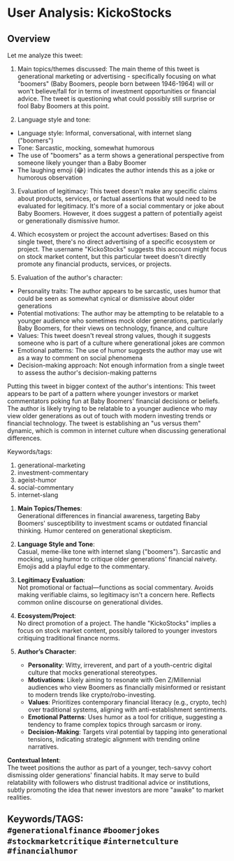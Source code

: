 # User Analysis: KickoStocks

## Overview

<think>
Let me analyze this tweet:

1. Main topics/themes discussed:
The main theme of this tweet is generational marketing or advertising - specifically focusing on what "boomers" (Baby Boomers, people born between 1946-1964) will or won't believe/fall for in terms of investment opportunities or financial advice. The tweet is questioning what could possibly still surprise or fool Baby Boomers at this point.

2. Language style and tone:
- Language style: Informal, conversational, with internet slang ("boomers")
- Tone: Sarcastic, mocking, somewhat humorous
- The use of "boomers" as a term shows a generational perspective from someone likely younger than a Baby Boomer
- The laughing emoji (😂) indicates the author intends this as a joke or humorous observation

3. Evaluation of legitimacy:
This tweet doesn't make any specific claims about products, services, or factual assertions that would need to be evaluated for legitimacy. It's more of a social commentary or joke about Baby Boomers. However, it does suggest a pattern of potentially ageist or generationally dismissive humor.

4. Which ecosystem or project the account advertises:
Based on this single tweet, there's no direct advertising of a specific ecosystem or project. The username "KickoStocks" suggests this account might focus on stock market content, but this particular tweet doesn't directly promote any financial products, services, or projects.

5. Evaluation of the author's character:
- Personality traits: The author appears to be sarcastic, uses humor that could be seen as somewhat cynical or dismissive about older generations
- Potential motivations: The author may be attempting to be relatable to a younger audience who sometimes mock older generations, particularly Baby Boomers, for their views on technology, finance, and culture
- Values: This tweet doesn't reveal strong values, though it suggests someone who is part of a culture where generational jokes are common
- Emotional patterns: The use of humor suggests the author may use wit as a way to comment on social phenomena
- Decision-making approach: Not enough information from a single tweet to assess the author's decision-making patterns

Putting this tweet in bigger context of the author's intentions:
This tweet appears to be part of a pattern where younger investors or market commentators poking fun at Baby Boomers' financial decisions or beliefs. The author is likely trying to be relatable to a younger audience who may view older generations as out of touch with modern investing trends or financial technology. The tweet is establishing an "us versus them" dynamic, which is common in internet culture when discussing generational differences.

Keywords/tags:
1. generational-marketing
2. investment-commentary
3. ageist-humor
4. social-commentary
5. internet-slang
</think>

1. **Main Topics/Themes**:  
   Generational differences in financial awareness, targeting Baby Boomers' susceptibility to investment scams or outdated financial thinking. Humor centered on generational skepticism.

2. **Language Style and Tone**:  
   Casual, meme-like tone with internet slang ("boomers"). Sarcastic and mocking, using humor to critique older generations' financial naivety. Emojis add a playful edge to the commentary.

3. **Legitimacy Evaluation**:  
   Not promotional or factual—functions as social commentary. Avoids making verifiable claims, so legitimacy isn't a concern here. Reflects common online discourse on generational divides.

4. **Ecosystem/Project**:  
   No direct promotion of a project. The handle "KickoStocks" implies a focus on stock market content, possibly tailored to younger investors critiquing traditional finance norms.

5. **Author’s Character**:  
   - **Personality**: Witty, irreverent, and part of a youth-centric digital culture that mocks generational stereotypes.  
   - **Motivations**: Likely aiming to resonate with Gen Z/Millennial audiences who view Boomers as financially misinformed or resistant to modern trends like crypto/robo-investing.  
   - **Values**: Prioritizes contemporary financial literacy (e.g., crypto, tech) over traditional systems, aligning with anti-establishment sentiments.  
   - **Emotional Patterns**: Uses humor as a tool for critique, suggesting a tendency to frame complex topics through sarcasm or irony.  
   - **Decision-Making**: Targets viral potential by tapping into generational tensions, indicating strategic alignment with trending online narratives.

**Contextual Intent**:  
The tweet positions the author as part of a younger, tech-savvy cohort dismissing older generations' financial habits. It may serve to build relatability with followers who distrust traditional advice or institutions, subtly promoting the idea that newer investors are more "awake" to market realities.

**Keywords/TAGS**:  
`#generationalfinance` `#boomerjokes` `#stockmarketcritique` `#internetculture` `#financialhumor`
---
